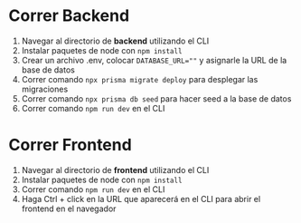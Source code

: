 # Correr Backend
1. Navegar al directorio de **backend** utilizando el CLI
2. Instalar paquetes de node con `npm install`
3. Crear un archivo .env, colocar `DATABASE_URL=""` y asignarle la URL de la base de datos
4. Correr comando `npx prisma migrate deploy` para desplegar las migraciones
5. Correr comando `npx prisma db seed` para hacer seed a la base de datos
6. Correr comando `npm run dev` en el CLI

# Correr Frontend
1. Navegar al directorio de **frontend** utilizando el CLI
2. Instalar paquetes de node con `npm install`
3. Correr comando `npm run dev` en el CLI
4. Haga Ctrl + click en la URL que aparecerá en el CLI para abrir el frontend en el navegador